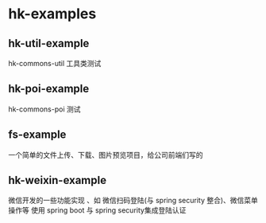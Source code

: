 # hk-examples
## hk-util-example ##
 hk-commons-util 工具类测试
 
## hk-poi-example ##
 hk-commons-poi 测试

## fs-example ##
  一个简单的文件上传、下载、图片预览项目，给公司前端们写的
  
## hk-weixin-example ##
 微信开发的一些功能实现 、如  微信扫码登陆(与 spring security 整合)、微信菜单操作等
 使用 spring boot 与 spring security集成登陆认证
 


